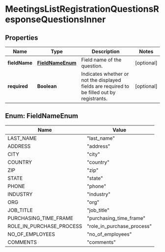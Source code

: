 

# MeetingsListRegistrationQuestionsResponseQuestionsInner


## Properties

| Name | Type | Description | Notes |
|------------ | ------------- | ------------- | -------------|
|**fieldName** | [**FieldNameEnum**](#FieldNameEnum) | Field name of the question. |  [optional] |
|**required** | **Boolean** | Indicates whether or not the displayed fields are required to be filled out by registrants. |  [optional] |



## Enum: FieldNameEnum

| Name | Value |
|---- | -----|
| LAST_NAME | &quot;last_name&quot; |
| ADDRESS | &quot;address&quot; |
| CITY | &quot;city&quot; |
| COUNTRY | &quot;country&quot; |
| ZIP | &quot;zip&quot; |
| STATE | &quot;state&quot; |
| PHONE | &quot;phone&quot; |
| INDUSTRY | &quot;industry&quot; |
| ORG | &quot;org&quot; |
| JOB_TITLE | &quot;job_title&quot; |
| PURCHASING_TIME_FRAME | &quot;purchasing_time_frame&quot; |
| ROLE_IN_PURCHASE_PROCESS | &quot;role_in_purchase_process&quot; |
| NO_OF_EMPLOYEES | &quot;no_of_employees&quot; |
| COMMENTS | &quot;comments&quot; |



